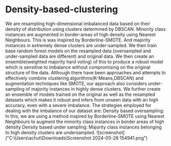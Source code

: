 # Density-based-clustering
We are resampling high-dimensional imbalanced data based on their density of distribution using clusters determined by DBSCAN. Minority class instances are augmented in border-areas of high density using Nearest Neighbours. This is was inspired by Borderline-SMOTE. 
And majority instances in extremely dense clusters are under-sampled.
We then train base random forest models on the resampled data (oversampled and under-sampled data are different) and original data. We then create an ensemble(weighted majority hard voting) of this to produce a robust model which is sensitive to imbalance without compromising on the original structure of the data.
Although there have been approaches and attempts to effectively combine clustering algorithms(K-Means,DBSCAN) and augmentation techniques like SMOTE, our approach also considers under-sampling of majority instances in highly dense clusters.
We further create an ensemble of models trained on the original as well as the resampled datasets which makes it robust and infers from unseen data with an high accuracy, even with a severe imbalance. 
The strategies employed for dealing with the imbalance of our dataset are:
Density based oversampling:
In this, we are using a method inspired by Borderline-SMOTE using Nearest Neighbours to augment the minority class instances in border areas of high density
Density based under sampling:
Majority class instances belonging to high density clusters are undersampled.
![screenshot]("C:\Users\achut\Downloads\Screenshot 2024-05-28 154941.png")
